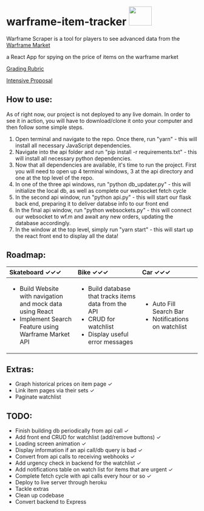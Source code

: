 # warframe-item-tracker <img width=60px height=50px src="https://i.imgur.com/d83giGW.png"/>
Warframe Scraper is a tool for players to see advanced data from the [Warframe Market](https://warframe.market/)

a React App for spying on the price of items on the warframe market

[Grading Rubric](https://github.com/Make-School-Courses/INT-1.2-AND-INT-2.2-Winter-Intensive/blob/master/README.md)

[Intensive Proposal](https://docs.google.com/document/d/10gTzVC7n29sxIkKQi_h7YWIZxiUGQP3KlLyP1_zlV5w/edit?usp=sharing)

## How to use:
As of right now, our project is not deployed to any live domain. In order to see it in action, you will have to download/clone it onto your computer and then follow some simple steps.
1. Open terminal and navigate to the repo. Once there, run "yarn" - this will install all necessary JavaScript dependencies.
2. Navigate into the api folder and run "pip install -r requirements.txt" - this will install all necessary python dependencies.
3. Now that all dependencies are available, it's time to run the project. First you will need to open up 4 terminal windows, 3 at the api directory and one at the top level of the repo.
4. In one of the three api windows, run "python db_updater.py" - this will initialize the local db, as well as complete our websocket fetch cycle
5. In the second api window, run "python api.py" - this will start our flask back end, preparing it to deliver databse info to our front end
6. In the final api window, run "python websockets.py" - this will connect our websocket to wf.m and await any new orders, updating the database accordingly.
7. In the window at the top level, simply run "yarn start" - this will start up the react front end to display all the data!

## Roadmap:
| Skateboard ✓✓✓                  | Bike ✓✓✓ | Car ✓✓✓ |
|:------------------------------- |:-------- |:------- |
| <ul><li>Build Website with navigation and mock data using React </li><li>Implement Search Feature using Warframe Market API</li></ul> | <ul><li>Build database that tracks items data from the API</li><li>CRUD for watchlist</li><li>Display useful error messages</li></ul> | <ul><li>Auto Fill Search Bar</li><li>Notifications on watchlist</li></ul>|

## Extras:
- Graph historical prices on item page ✓
- Link item pages via their sets ✓
- Paginate watchlist

## TODO:
- Finish building db periodically from api call ✓
- Add front end CRUD for watchlist (add/remove buttons) ✓
- Loading screen animation ✓
- Display information if an api call/db query is bad ✓
- Convert from api calls to receiving webhooks ✓
- Add urgency check in backend for the watchlist ✓
- Add notifications table on watch list for items that are urgent ✓
- Complete fetch cycle with api calls every hour or so ✓
- Deploy to live server through heroku
- Tackle extras
- Clean up codebase
- Convert backend to Express
